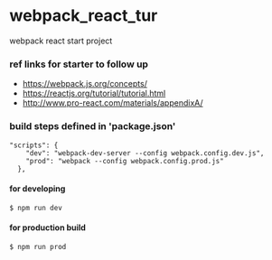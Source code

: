 # webpack_react_tur
webpack react start project

### ref links for starter to follow up
- https://webpack.js.org/concepts/
- https://reactjs.org/tutorial/tutorial.html
- http://www.pro-react.com/materials/appendixA/

### build steps defined in 'package.json'
``` 
"scripts": {
    "dev": "webpack-dev-server --config webpack.config.dev.js",
    "prod": "webpack --config webpack.config.prod.js"
  },
```

#### for developing
```
$ npm run dev
```

#### for production build
```
$ npm run prod
```

